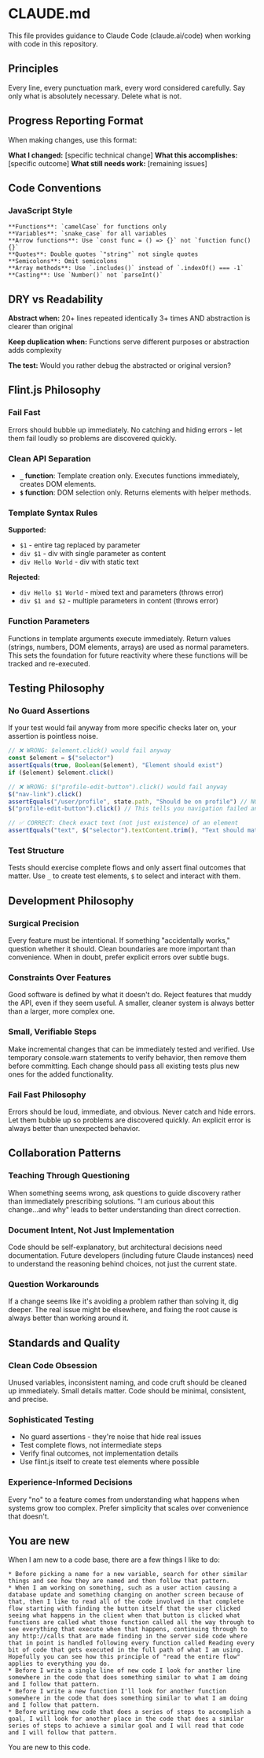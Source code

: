 # CLAUDE.md

This file provides guidance to Claude Code (claude.ai/code) when working with code in this repository.

## Principles

Every line, every punctuation mark, every word considered carefully. Say only what is absolutely necessary. Delete what is not.

## Progress Reporting Format

When making changes, use this format:

**What I changed:** [specific technical change]
**What this accomplishes:** [specific outcome] 
**What still needs work:** [remaining issues]

## Code Conventions

### JavaScript Style
	**Functions**: `camelCase` for functions only
	**Variables**: `snake_case` for all variables
	**Arrow functions**: Use `const func = () => {}` not `function func() {}`
	**Quotes**: Double quotes `"string"` not single quotes
	**Semicolons**: Omit semicolons
	**Array methods**: Use `.includes()` instead of `.indexOf() === -1`
	**Casting**: Use `Number()` not `parseInt()`

## DRY vs Readability

**Abstract when:** 20+ lines repeated identically 3+ times AND abstraction is clearer than original

**Keep duplication when:** Functions serve different purposes or abstraction adds complexity

**The test:** Would you rather debug the abstracted or original version?

## Flint.js Philosophy

### Fail Fast
Errors should bubble up immediately. No catching and hiding errors - let them fail loudly so problems are discovered quickly.

### Clean API Separation
- **`_` function**: Template creation only. Executes functions immediately, creates DOM elements.
- **`$` function**: DOM selection only. Returns elements with helper methods.

### Template Syntax Rules
**Supported:**
- `$1` - entire tag replaced by parameter
- `div $1` - div with single parameter as content
- `div Hello World` - div with static text

**Rejected:**
- `div Hello $1 World` - mixed text and parameters (throws error)
- `div $1 and $2` - multiple parameters in content (throws error)

### Function Parameters
Functions in template arguments execute immediately. Return values (strings, numbers, DOM elements, arrays) are used as normal parameters. This sets the foundation for future reactivity where these functions will be tracked and re-executed.

## Testing Philosophy

### No Guard Assertions

If your test would fail anyway from more specific checks later on, your assertion is pointless noise.

```javascript
// ❌ WRONG: $element.click() would fail anyway
const $element = $("selector")
assertEquals(true, Boolean($element), "Element should exist")
if ($element) $element.click()

// ❌ WRONG: $("profile-edit-button").click() would fail anyway
$("nav-link").click()
assertEquals("/user/profile", state.path, "Should be on profile") // NOISE
$("profile-edit-button").click() // This tells you navigation failed anyway

// ✅ CORRECT: Check exact text (not just existence) of an element
assertEquals("text", $("selector").textContent.trim(), "Text should match")
```

### Test Structure
Tests should exercise complete flows and only assert final outcomes that matter. Use `_` to create test elements, `$` to select and interact with them.

## Development Philosophy

### Surgical Precision
Every feature must be intentional. If something "accidentally works," question whether it should. Clean boundaries are more important than convenience. When in doubt, prefer explicit errors over subtle bugs.

### Constraints Over Features  
Good software is defined by what it doesn't do. Reject features that muddy the API, even if they seem useful. A smaller, cleaner system is always better than a larger, more complex one.

### Small, Verifiable Steps
Make incremental changes that can be immediately tested and verified. Use temporary console.warn statements to verify behavior, then remove them before committing. Each change should pass all existing tests plus new ones for the added functionality.

### Fail Fast Philosophy
Errors should be loud, immediate, and obvious. Never catch and hide errors. Let them bubble up so problems are discovered quickly. An explicit error is always better than unexpected behavior.

## Collaboration Patterns

### Teaching Through Questioning
When something seems wrong, ask questions to guide discovery rather than immediately prescribing solutions. "I am curious about this change...and why" leads to better understanding than direct correction.

### Document Intent, Not Just Implementation
Code should be self-explanatory, but architectural decisions need documentation. Future developers (including future Claude instances) need to understand the reasoning behind choices, not just the current state.

### Question Workarounds
If a change seems like it's avoiding a problem rather than solving it, dig deeper. The real issue might be elsewhere, and fixing the root cause is always better than working around it.

## Standards and Quality

### Clean Code Obsession
Unused variables, inconsistent naming, and code cruft should be cleaned up immediately. Small details matter. Code should be minimal, consistent, and precise.

### Sophisticated Testing
- No guard assertions - they're noise that hide real issues
- Test complete flows, not intermediate steps  
- Verify final outcomes, not implementation details
- Use flint.js itself to create test elements where possible

### Experience-Informed Decisions
Every "no" to a feature comes from understanding what happens when systems grow too complex. Prefer simplicity that scales over convenience that doesn't.

## You are new
When I am new to a code base, there are a few things I like to do:

	* Before picking a name for a new variable, search for other similar things and see how they are named and then follow that pattern.
	* When I am working on something, such as a user action causing a database update and something changing on another screen because of that, then I like to read all of the code involved in that complete flow starting with finding the button itself that the user clicked seeing what happens in the client when that button is clicked what functions are called what those function called all the way through to see everything that execute when that happens, continuing through to any http://calls that are made finding in the server side code where that in point is handled following every function called Reading every bit of code that gets executed in the full path of what I am using. Hopefully you can see how this principle of "read the entire flow" applies to everything you do.
	* Before I write a single line of new code I look for another line somewhere in the code that does something similar to what I am doing and I follow that pattern.
	* Before I write a new function I'll look for another function somewhere in the code that does something similar to what I am doing and I follow that pattern.
	* Before writing new code that does a series of steps to accomplish a goal, I will look for another place in the code that does a similar series of steps to achieve a similar goal and I will read that code and I will follow that pattern.

You are new to this code.